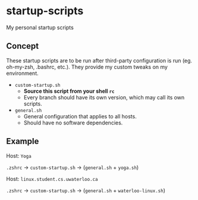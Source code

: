 # startup-scripts
My personal startup scripts


Concept
-------

These startup scripts are to be run after third-party configuration is run (eg. oh-my-zsh, .bashrc, etc.).  They provide my custom tweaks on my environment.

* `custom-startup.sh`
  * **Source this script from your shell `rc`**
  * Every branch should have its own version, which may call its own scripts.
* `general.sh`
  * General configuration that applies to all hosts.
  * Should have no software dependencies.


Example
-------

Host: `Yoga`

`.zshrc` -> `custom-startup.sh` -> (`general.sh` + `yoga.sh`)


Host: `linux.student.cs.uwaterloo.ca`

`.zshrc` -> `custom-startup.sh` -> (`general.sh` + `waterloo-linux.sh`)
